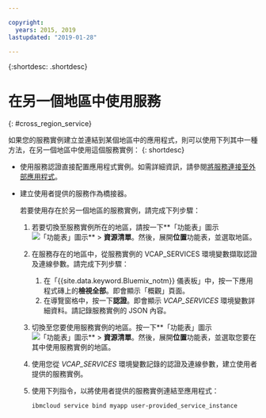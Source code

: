 ```yaml
---

copyright:
  years: 2015, 2019
lastupdated: "2019-01-28"

---
```


{:shortdesc: .shortdesc}

# 在另一個地區中使用服務
{: #cross_region_service}

如果您的服務實例建立並連結到某個地區中的應用程式，則可以使用下列其中一種方法，在另一個地區中使用這個服務實例：
{: shortdesc}

  * 使用服務認證直接配置應用程式實例。如需詳細資訊，請參閱[將服務連接至外部應用程式](/docs/resources?topic=externalapp)。
  * 建立使用者提供的服務作為橋接器。

	若要使用存在於另一個地區的服務實例，請完成下列步驟：

      1. 若要切換至服務實例所在的地區，請按一下**「功能表」圖示 ![「功能表」圖示](../icons/icon_hamburger.svg)** > **資源清單**。然後，展開**位置**功能表，並選取地區。 

      2. 在服務存在的地區中，從服務實例的 VCAP_SERVICES 環境變數擷取認證及連線參數。請完成下列步驟：

	       1. 在「{{site.data.keyword.Bluemix_notm}} 儀表板」中，按一下應用程式磚上的**檢視全部**。即會顯示「概觀」頁面。
	       2. 在導覽窗格中，按一下**認證**。即會顯示 *VCAP_SERVICES* 環境變數詳細資料。請記錄服務實例的 JSON 內容。

      3. 切換至您要使用服務實例的地區。按一下**「功能表」圖示 ![「功能表」圖示](../icons/icon_hamburger.svg)** > **資源清單**。然後，展開**位置**功能表，並選取您要在其中使用服務實例的地區。

      4. 使用您從 *VCAP_SERVICES* 環境變數記錄的認證及連線參數，建立使用者提供的服務實例。 

      5. 使用下列指令，以將使用者提供的服務實例連結至應用程式：

	     ```
	     ibmcloud service bind myapp user-provided_service_instance
	     ```

